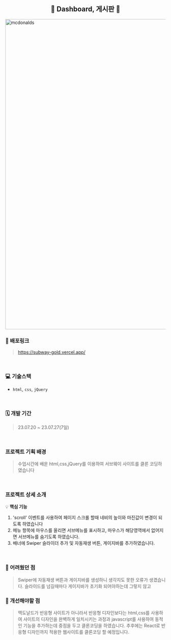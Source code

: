 

<h2 align="center">💭 Dashboard, 게시판 💭</h2>
<img src="https://github.com/kkkkinderjoy/subway/assets/142365394/3b926c4e-0940-4abd-bc62-192049ac1e6f" width="970" alt="mcdonalds" >


### 🔗 배포링크

> <https://subway-gold.vercel.app/>

<br />


### 💻 기술스택

- `html`, `css`, `jQuery`

<br />



### 🗓 개발 기간
> 23.07.20 ~ 23.07.27(7일)

<br />



### 프로젝트 기획 배경
> 수업시간에 배운 html,css,jQuery를 이용하여 서브웨이 사이트를 클론 코딩하였습니다
<br />

### 프로젝트 상세 소개

💡 **핵심 기능**

1. 'scroll' 이벤트를 사용하여 페이지 스크롤 할때 네비의 높이와 마진값이 변경이 되도록 하였습니다
2.  메뉴 항목에 마우스를 올리면 서브메뉴를 표시하고, 마우스가 해당영역에서 없어지면 서브메뉴를 숨기도록 하였습니다.
3.  배너에 Swiper 슬라이더 추가 및 자동재생 버튼, 게이지바를 추가하였습니다.
   

<br />


### 🎨 어려웠던 점
>  Swiper에 자동재생 버튼과 게이지바를 생성하니 생각지도 못한 오류가 생겼습니다. 슬라이드를 넘길때마다 게이지바가 초기화 되어야하는데
   그렇지 않고 

### 🎨 개선해야할 점
> 맥도날드가 반응형 사이트가 아니라서  반응형 디자인보다는 html,css를 사용하여 사이트의 디자인을 완벽하게 일치시키는 과정과 javascript를 사용하여 동적인 기능을 추가하는데 중점을 두고 클론코딩을 하였습니다. 추후에는 React로 반응형 디자인까지 적용한 웹사이트를 클론코딩 할 예정입니다.


